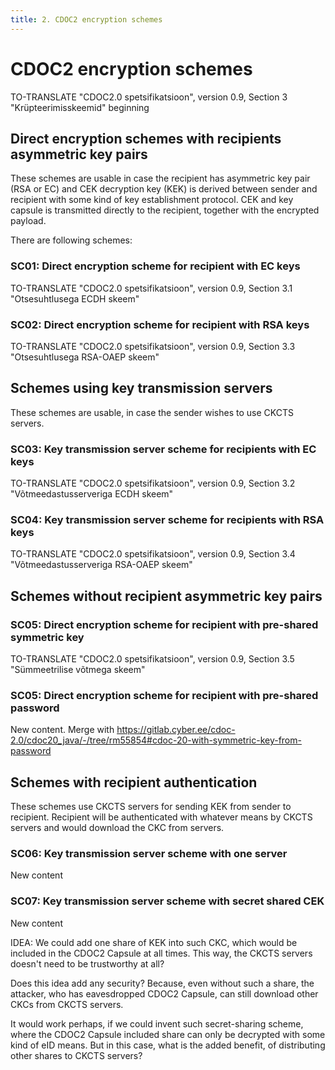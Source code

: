 ```yaml
---
title: 2. CDOC2 encryption schemes
---
```


# CDOC2 encryption schemes

TO-TRANSLATE "CDOC2.0 spetsifikatsioon", version 0.9, Section 3 "Krüpteerimisskeemid" beginning

## Direct encryption schemes with recipients asymmetric key pairs

These schemes are usable in case the recipient has asymmetric key pair (RSA or EC) and CEK decryption key (KEK) is derived between sender and recipient with some kind of key establishment protocol. CEK and key capsule is transmitted directly to the recipient, together with the encrypted payload.

There are following schemes:

### SC01: Direct encryption scheme for recipient with EC keys

TO-TRANSLATE "CDOC2.0 spetsifikatsioon", version 0.9, Section 3.1 "Otsesuhtlusega ECDH skeem"

### SC02: Direct encryption scheme for recipient with RSA keys

TO-TRANSLATE "CDOC2.0 spetsifikatsioon", version 0.9, Section 3.3 "Otsesuhtlusega RSA-OAEP skeem"

## Schemes using key transmission servers

These schemes are usable, in case the sender wishes to use CKCTS servers.

### SC03: Key transmission server scheme for recipients with EC keys

TO-TRANSLATE "CDOC2.0 spetsifikatsioon", version 0.9, Section 3.2 "Võtmeedastusserveriga ECDH skeem"

### SC04: Key transmission server scheme for recipients with RSA keys

TO-TRANSLATE "CDOC2.0 spetsifikatsioon", version 0.9, Section 3.4 "Võtmeedastusserveriga RSA-OAEP skeem"

## Schemes without recipient asymmetric key pairs

### SC05: Direct encryption scheme for recipient with pre-shared symmetric key

TO-TRANSLATE "CDOC2.0 spetsifikatsioon", version 0.9, Section 3.5 "Sümmeetrilise võtmega skeem"

### SC05: Direct encryption scheme for recipient with pre-shared password

New content. Merge with <https://gitlab.cyber.ee/cdoc-2.0/cdoc20_java/-/tree/rm55854#cdoc-20-with-symmetric-key-from-password>

## Schemes with recipient authentication

These schemes use CKCTS servers for sending KEK from sender to recipient. Recipient will be authenticated with whatever means by CKCTS servers and would download the CKC from servers.

### SC06: Key transmission server scheme with one server

New content

### SC07: Key transmission server scheme with secret shared CEK

New content

IDEA: We could add one share of KEK into such CKC, which would be included in the CDOC2 Capsule at all times. This way, the CKCTS servers doesn't need to be trustworthy at all?

Does this idea add any security? Because, even without such a share, the attacker, who has eavesdropped CDOC2 Capsule, can still download other CKCs from CKCTS servers.

It would work perhaps, if we could invent such secret-sharing scheme, where the CDOC2 Capsule included share can only be decrypted with some kind of eID means. But in this case, what is the added benefit, of distributing other shares to CKCTS servers?
